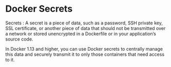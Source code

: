 

# Docker Secrets 

Secrets : A secret is a piece of data, such as a password, SSH private key, SSL certificate, or another piece of data that should not be transmitted over a network or stored unencrypted in a Dockerfile or in your application’s source code.

In Docker 1.13 and higher, you can use Docker secrets to centrally manage this data and securely transmit it to only those containers that need access to it. 
